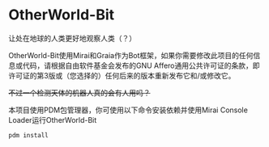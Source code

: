# OtherWorld-Bit

让处在地球的人类更好地观察人类（？）

OtherWorld-Bit使用Mirai和Graia作为Bot框架，如果你需要修改此项目的任何信息或代码，请根据自由软件基金会发布的GNU Affero通用公共许可证的条款，即许可证的第3版或（您选择的）任何后来的版本重新发布它和/或修改它。

<del>不过一个检测天体的机器人真的会有人用吗？</del>

本项目使用PDM包管理器，你可使用以下命令安装依赖并使用Mirai Console Loader运行OtherWorld-Bit

    pdm install
